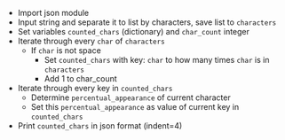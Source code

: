 * Import json module
* Input string and separate it to list by characters, save list to `characters`
* Set variables `counted_chars` (dictionary) and `char_count` integer
* Iterate through every `char` of `characters`
    * If `char` is not space
        * Set `counted_chars` with key: `char` to how many times `char` is in `characters`
        * Add 1 to char_count
* Iterate through every key in `counted_chars`
    * Determine `percentual_appearance` of current character
    * Set this `percentual_appearance` as value of current key in `counted_chars`
* Print `counted_chars` in json format (indent=4)
